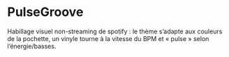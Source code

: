 # PulseGroove
Habillage visuel non-streaming de spotify : le thème s’adapte aux couleurs de la pochette, un vinyle tourne à la vitesse du BPM et « pulse » selon l’énergie/basses.

